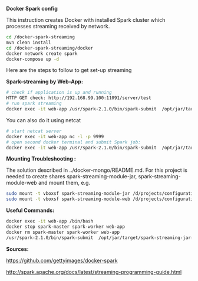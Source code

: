 **Docker Spark config**

This instruction creates Docker with installed Spark cluster which processes streaming received by network.

```sh
cd /docker-spark-streaming
mvn clean install
cd /docker-spark-streaming/docker
docker network create spark
docker-compose up -d
```

Here are the steps to follow to get set-up streaming

**Spark-streaming by Web-App:**

```sh
# check if application is up and running
HTTP GET check: http://192.168.99.100:11091/server/test
# run spark streaming
docker exec -it web-app /usr/spark-2.1.0/bin/spark-submit  /opt/jar/target/spark-streaming-jar-module.jar
```

You can also do it using netcat

```sh
# start netcat server
docker exec -it web-app nc -l -p 9999
# open second docker terminal and submit Spark job:
docker exec -it web-app /usr/spark-2.1.0/bin/spark-submit  /opt/jar/target/spark-streaming-jar-module.jar
```


**Mounting Troubleshooting :**

The solution described in ../docker-mongo/README.md. For this project is needed to create shares spark-streaming-module-jar, spark-streaming-module-web and mount them, e.g.

```sh
sudo mount -t vboxsf spark-streaming-module-jar /d/projects/configuration-profiles/docker-spark-streaming/spark-streaming-module-jar
sudo mount -t vboxsf spark-streaming-module-web /d/projects/configuration-profiles/docker-spark-streaming/spark-streaming-module-web

```

**Useful Commands:**

```sh
docker exec -it web-app /bin/bash
docker stop spark-master spark-worker web-app
docker rm spark-master spark-worker web-app
/usr/spark-2.1.0/bin/spark-submit  /opt/jar/target/spark-streaming-jar-module.jar
```

**Sources:**

https://github.com/gettyimages/docker-spark

http://spark.apache.org/docs/latest/streaming-programming-guide.html